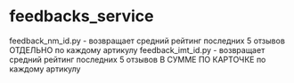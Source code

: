 # feedbacks_service

feedback_nm_id.py - возвращает средний рейтинг последних 5 отзывов ОТДЕЛЬНО по каждому артикулу
feedback_imt_id.py - возвращает средний рейтинг последних 5 отзывов В СУММЕ ПО КАРТОЧКЕ по каждому артикулу